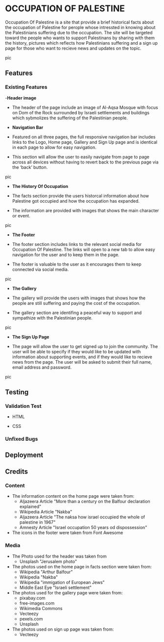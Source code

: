 # OCCUPATION OF PALESTINE

Occupation Of Palestine is a site that provide a brief historical facts about the occupation of Palestine for perople whose intressted in knowing about the Palestinians suffering due to the occupation. The site will be targeted toward the people who wants to support Palestinans by sharing with them the history, pictures which reflects how Palestinians suffering and a sign up page for those who want to recieve news and updates on the topic.


pic



## Features

### Existing Features

-__Header image__

- The header of the page include an image of Al-Aqsa Mosque with focus on Dom of the Rock surrounded by Israeli settlements and buildings which sybmolizes the suffering of the Palestinian people.

- __Navigation Bar__

- Featured on all three pages, the full responsive navigation bar includes links to the Logo, Home page, Gallery and Sign Up page and is identical in each page to allow for easy navigation.
- This section will allow the user to easily navigate from page to page across all devices without having to revert back to the previous page via the ‘back’ button.

pic

- __The History Of Occupation__

- The facts section provide the users historcal information about how Palestine got occupied and how the occupation has expanded. 
- The information are provided with images that shows the main character or event.

pic

- __The Footer__

- The footer section includes links to the relevant social media for Occupation Of Palestine. The links will open to a new tab to allow easy navigation for the user and to keep them in the page.
- The footer is valuable to the user as it encourages them to keep connected via social media.

pic

- __The Gallery__

- The gallery will provide the users with images that shows how the people are still suffering and paying the cost of the occupation.
- The gallery section are identifing a peaceful way to support and sympathize with the Palestinian people.

pic

- __The Sign Up Page__

- The page will allow the user to get signed up to join the community. The user will be able to specify if they would like to be updated with information about supporting events, and if they would like to recieve news from the page. The user will be asked to submit their full name, email address and password.

pic

## Testing

### Validation Test

- HTML


- CSS

### Unfixed Bugs


## Deployment


## Credits

### Content
- The information content on the home page were taken from:
    - Aljazeera Article "More than a century on the Balfour declaration explained"
    - Wikipedia Article "Nakba"
    - Aljazeera Article "The naksa how israel occupied the whole of palestine in 1967"
    - Amnesty Article "Israel occupation 50 years od dispossession"
- The icons in the footer were taken from Font Awesome

### Media
- The Photo used for the header was taken from
    - Unsplash "Jerusalem photo"
- The photos used on the home page in facts section were taken from:
    - Wikipedia "Arthur Balfour"
    - Wikipedia "Nakba"
    - Wikipedia "immigation of European Jews"
    - Middle East Eye "Israeli settlement"
- The photos used for the gallery page were taken from:
    - pixabay.com
    - free-images.com
    - Wikimedia Commons
    - Vecteezy
    - pexels.com
    - Unsplash
- The photos used on sign up page was taken from:
    - Vecteezy 